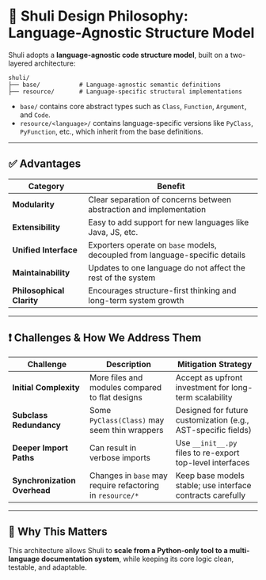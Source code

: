 
# 📐 Shuli Design Philosophy: Language-Agnostic Structure Model

Shuli adopts a **language-agnostic code structure model**, built on a two-layered architecture:

```
shuli/
├── base/           # Language-agnostic semantic definitions
├── resource/       # Language-specific structural implementations
```

- `base/` contains core abstract types such as `Class`, `Function`, `Argument`, and `Code`.
- `resource/<language>/` contains language-specific versions like `PyClass`, `PyFunction`, etc., which inherit from the base definitions.

---

## ✅ Advantages

| Category         | Benefit                                             |
|------------------|-----------------------------------------------------|
| **Modularity**   | Clear separation of concerns between abstraction and implementation |
| **Extensibility**| Easy to add support for new languages like Java, JS, etc. |
| **Unified Interface** | Exporters operate on `base` models, decoupled from language-specific details |
| **Maintainability** | Updates to one language do not affect the rest of the system |
| **Philosophical Clarity** | Encourages structure-first thinking and long-term system growth |

---

## ❗ Challenges & How We Address Them

| Challenge                | Description                                      | Mitigation Strategy                                          |
|--------------------------|--------------------------------------------------|--------------------------------------------------------------|
| **Initial Complexity**   | More files and modules compared to flat designs | Accept as upfront investment for long-term scalability       |
| **Subclass Redundancy**  | Some `PyClass(Class)` may seem thin wrappers    | Designed for future customization (e.g., AST-specific fields)|
| **Deeper Import Paths**  | Can result in verbose imports                   | Use `__init__.py` files to re-export top-level interfaces    |
| **Synchronization Overhead** | Changes in `base` may require refactoring in `resource/*` | Keep base models stable; use interface contracts carefully   |

---

## 📌 Why This Matters

This architecture allows Shuli to **scale from a Python-only tool to a multi-language documentation system**, while keeping its core logic clean, testable, and adaptable.

